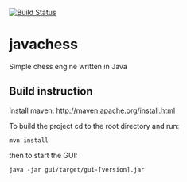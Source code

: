 [![Build Status](https://travis-ci.org/erikmafo/javachess.png)](https://travis-ci.org/erikmafo/javachess)

# javachess
Simple chess engine written in Java

## Build instruction

Install maven: http://maven.apache.org/install.html

To build the project cd to the root directory and run:

```
mvn install
```
then to start the GUI:

```
java -jar gui/target/gui-[version].jar
```
